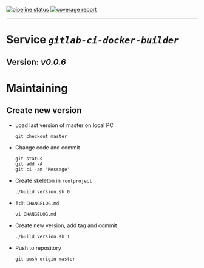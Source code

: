 [![pipeline
status](https://gitlab.cpcs.ws/cpcs/devops/docker-images/gitlab-ci-docker-builder/badges/master/pipeline.svg)](https://gitlab.cpcs.ws/cpcs/devops/docker-images/gitlab-ci-docker-builder/commits/master)
[![coverage
report](https://gitlab.cpcs.ws/cpcs/devops/docker-images/gitlab-ci-docker-builder/badges/master/coverage.svg)](https://gitlab.cpcs.ws/cpcs/devops/docker-images/gitlab-ci-docker-builder/commits/master)

------------------------------------------------------------------------

Service *`gitlab-ci-docker-builder`*
====================================

Version: *v0.0.6*
-----------------

Maintaining
===========

Create new version
------------------

-   Load last version of master on local PC

    ``` {.bash}
    git checkout master
    ```

-   Change code and commit

    ``` {.bash}
    git status
    git add -A
    git ci -am 'Message'
    ```

-   Create skeleton in `rootproject`

    ``` {.bash}
    ./build_version.sh 0
    ```

-   Edit `CHANGELOG.md`

    ``` {.bash}
    vi CHANGELOG.md
    ```

-   Create new version, add tag and commit

    ``` {.bash}
    ./build_version.sh 1
    ```

-   Push to repository

    ``` {.bash}
    git push origin master
    ```


